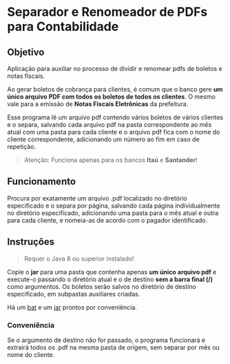 # Separador e Renomeador de PDFs para Contabilidade

## Objetivo

Aplicação para auxiliar no processo de dividir e renomear pdfs de boletos e notas fiscais.

Ao gerar boletos de cobrança para clientes, é comum que o banco gere **um único arquivo PDF com
todos os boletos de todos os clientes**. O mesmo vale para a emissão de **Notas Fiscais
Eletrônicas** da prefeitura.

Esse programa lê um arquivo pdf contendo vários boletos de vários clientes e o separa, salvando cada
arquivo pdf na pasta correspondente ao mês atual com uma pasta para cada cliente e o arquivo pdf
fica com o nome do cliente correspondente, adicionando um número ao fim em caso de repetição.

> Atenção: Funciona apenas para os bancos **Itaú** e **Santander**!

## Funcionamento

Procura por exatamente um arquivo .pdf localizado no diretório especificado e o separa por página,
salvando cada página individualmente no diretório especificado, adicionando uma pasta para o mês
atual e outra para cada cliente, e nomeia-as de acordo com o pagador identificado.

## Instruções

> Requer o Java 8 ou superior instalado!

Copie o **jar** para uma pasta que contenha apenas **um único arquivo pdf** e execute-o passando o
diretório atual e o de destino **sem a barra final (/)** como argumentos. Os boletos serão salvos no
diretório de destino especificado, em subpastas auxiliares criadas.

Há um [bat](src/main/resources/split_pdf_boleto_nfe.bat) e um [jar](out/artifacts/) prontos por
conveniência.

### Conveniência

Se o argumento de destino não for passado, o programa funcionará e extrairá todos os .pdf na mesma
pasta de origem, sem separar por mês ou nome do cliente.
